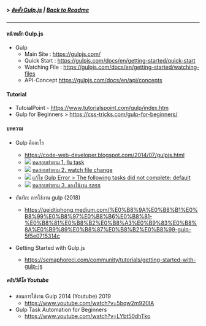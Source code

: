 ##### > [ติดตั้ง Gulp.js](./setup_gulp.md) | [Back to Readme](../readme.md)

***
#### หน้าหลัก Gulp.js
- Gulp 
  - Main Site :  https://gulpjs.com/
  - Quick Start : https://gulpjs.com/docs/en/getting-started/quick-start
  - Watching File : https://gulpjs.com/docs/en/getting-started/watching-files
  - API-Concept https://gulpjs.com/docs/en/api/concepts
#### Tutorial 
  - TutoialPoint -  https://www.tutorialspoint.com/gulp/index.htm
  - Gulp for Beginners > https://css-tricks.com/gulp-for-beginners/
#### บทความ
- Gulp คืออะไร 
  -  https://code-web-developer.blogspot.com/2014/07/gulpjs.html
  -  ![](../_images/circle_red_16.png) [ทดสอบทำตาม 1. รัน task](./test_01.md)
  -  ![](../_images/circle_red_16.png) [ทดสอบทำตาม 2. watch file change](./test_02_watchfile.md)
  - ![](../_images/circle_red_16.png) [แก้ไข Gulp Error > The following tasks did not complete: default](./test_02b_correct_error.md)
  - ![](../_images/circle_red_16.png) [ทดสอบทำตาม 3. ลองใช้งาน sass](./test_03_sass.md)
  

- บันทึก: การใช้งาน gulp (2018)
  - https://geidtiphong.medium.com/%E0%B8%9A%E0%B8%B1%E0%B8%99%E0%B8%97%E0%B8%B6%E0%B8%81-%E0%B8%81%E0%B8%B2%E0%B8%A3%E0%B9%83%E0%B8%8A%E0%B9%89%E0%B8%87%E0%B8%B2%E0%B8%99-gulp-5f5e0715314c
- Getting Started with Gulp.js
  - https://semaphoreci.com/community/tutorials/getting-started-with-gulp-js

##### คลิปวิดีโอ Youtube
- สอนการใช้งาน Gulp 2014 (Youtube) 2019
  - https://www.youtube.com/watch?v=5bqw2m920IA
- Gulp Task Automation for Beginners
  - https://www.youtube.com/watch?v=LYbt50dhTko